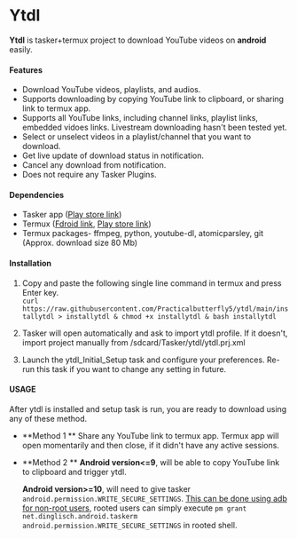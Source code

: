 # Ytdl


**Ytdl** is tasker+termux project to download YouTube videos on **android** easily.

#### Features
* Download YouTube videos, playlists, and audios.
* Supports downloading by copying YouTube link to clipboard, or sharing link to termux app.
* Supports all YouTube links, including channel links, playlist links, embedded vidoes links. Livestream downloading hasn't been tested yet.
* Select or unselect videos in a playlist/channel that you want to download.
* Get live update of download status in notification.
* Cancel any download from notification.
* Does not require any Tasker Plugins.


#### Dependencies
* Tasker app ([Play store link](https://play.google.com/store/apps/details?id=net.dinglisch.android.taskerm))
* Termux ([Fdroid link](https://f-droid.org/en/packages/com.termux/), [Play store link](https://play.google.com/store/apps/details?id=com.termux))
* Termux packages- ffmpeg, python, youtube-dl, atomicparsley, git (Approx. download size 80 Mb)

#### Installation


1. Copy and paste the following single line command in termux and press Enter key.  
      ```curl https://raw.githubusercontent.com/Practicalbutterfly5/ytdl/main/installytdl > installytdl & chmod +x installytdl & bash installytdl```

2. Tasker will open automatically and ask to import ytdl profile. If it doesn't, import project manually from /sdcard/Tasker/ytdl/ytdl.prj.xml

3. Launch the ytdl_Initial_Setup task and configure your preferences. Re-run this task if you want to change any setting in future.


#### USAGE

After ytdl is installed and setup task is run, you are ready to download using any of these method.

* **Method 1  **
  Share any YouTube link to termux app. Termux app will open momentarily and then close, if it didn't have any active sessions.


* **Method 2  **
  **Android version<=9**,  will be able to copy YouTube link to clipboard and trigger ytdl.  
  
  **Android version>=10**, will need to give tasker ```android.permission.WRITE_SECURE_SETTINGS```. [This can be done using adb for non-root users](https://tasker.joaoapps.com/userguide/en/help/ah_secure_setting_grant.html), rooted users can simply execute ```pm grant net.dinglisch.android.taskerm android.permission.WRITE_SECURE_SETTINGS``` in rooted shell.
